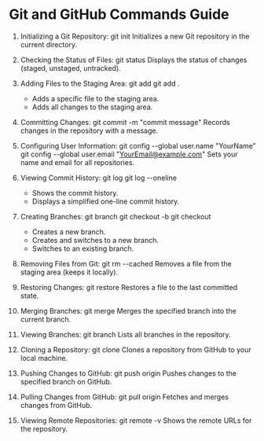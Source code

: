 # Git and GitHub Commands Guide

1. Initializing a Git Repository:
   git init
   Initializes a new Git repository in the current directory.

2. Checking the Status of Files:
   git status
   Displays the status of changes (staged, unstaged, untracked).

3. Adding Files to the Staging Area:
   git add <file-name>
   git add .
   - Adds a specific file to the staging area.
   - Adds all changes to the staging area.

4. Committing Changes:
   git commit -m "commit message"
   Records changes in the repository with a message.

5. Configuring User Information:
   git config --global user.name "YourName"
   git config --global user.email "YourEmail@example.com"
   Sets your name and email for all repositories.

6. Viewing Commit History:
   git log
   git log --oneline
   - Shows the commit history.
   - Displays a simplified one-line commit history.

7. Creating Branches:
   git branch <branch-name>
   git checkout -b <branch-name>
   git checkout <branch-name>
   - Creates a new branch.
   - Creates and switches to a new branch.
   - Switches to an existing branch.

8. Removing Files from Git:
   git rm --cached <file-name>
   Removes a file from the staging area (keeps it locally).

9. Restoring Changes:
   git restore <file-name>
   Restores a file to the last committed state.

10. Merging Branches:
    git merge <branch-name>
    Merges the specified branch into the current branch.

11. Viewing Branches:
    git branch
    Lists all branches in the repository.

12. Cloning a Repository:
    git clone <repository-url>
    Clones a repository from GitHub to your local machine.

13. Pushing Changes to GitHub:
    git push origin <branch-name>
    Pushes changes to the specified branch on GitHub.

14. Pulling Changes from GitHub:
    git pull origin <branch-name>
    Fetches and merges changes from GitHub.

15. Viewing Remote Repositories:
    git remote -v
    Shows the remote URLs for the repository.
